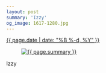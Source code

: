 ```yaml
---
layout: post
summary: 'Izzy'
og_image: 1617-1280.jpg
---
```


<div class="post">
 <time>
  <a href="/1617">
   {{ page.date | date: "%B %-d, %Y" }}
  </a>
 </time>
 <a href="/1617">
  <figure data-taken="3/27/2022">
   <img alt="{{ page.summary }}" sizes="(min-width: 700px) 50vw, calc(100vw - 2rem)" src="{{ site.assets_url }}/1617-640.jpg" srcset="{{ site.assets_url }}/1617-320.jpg 320w, {{ site.assets_url }}/1617-640.jpg 640w, {{ site.assets_url }}/1617-960.jpg 960w, {{ site.assets_url }}/1617-1280.jpg 1280w"/>
  </figure>
 </a>
 <span>
  Izzy
 </span>
</div>
